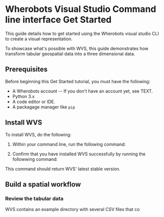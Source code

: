 # Wherobots Visual Studio Command line interface Get Started

This guide details how to get started using the Wherobots visual studio CLI to create a visual representation.

To showcase what's possible with WVS, this guide demonstrates how transform tabular geospatial data into a three dimensional data.

## Prerequisites

Before beginning this Get Started tutorial, you must have the following:

* A Wherobots account --  If you don't have an account yet, see TEXT.
* Python 3.x
* A code editor or IDE.
* A packagage manager like `pip`

## Install WVS

To install WVS, do the following:

1. Within your command line, run the following command:

2. Confirm that you have installed WVS successfully by running the followwing command:

This command should return WVS' latest stable version.

## Build a spatial workflow

### Review the tabular data

WVS contains an example directory with several CSV files that co

###



